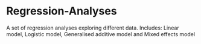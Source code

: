# Regression-Analyses

A set of regression analyses exploring different data.
Includes: Linear model, Logistic model, Generalised additive model and Mixed effects model
